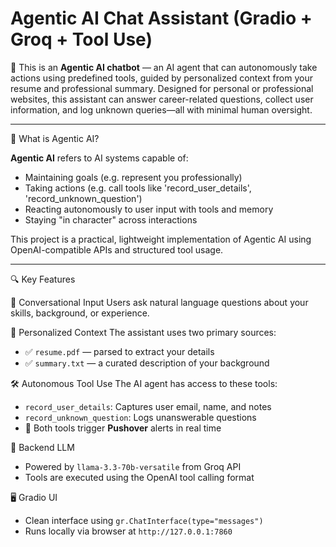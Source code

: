 # Agentic AI Chat Assistant (Gradio + Groq + Tool Use)

🤖 This is an  **Agentic AI chatbot** — an AI agent that can autonomously take actions using predefined tools, guided by personalized context from your resume and professional summary. Designed for personal or professional websites, this assistant can answer career-related questions, collect user information, and log unknown queries—all with minimal human oversight.

---

🧠 What is Agentic AI?

**Agentic AI** refers to AI systems capable of:
- Maintaining goals (e.g. represent you professionally)
- Taking actions (e.g. call tools like 'record_user_details', 'record_unknown_question')
- Reacting autonomously to user input with tools and memory
- Staying "in character" across interactions

This project is a practical, lightweight implementation of Agentic AI using OpenAI-compatible APIs and structured tool usage.

---

🔍 Key Features

💬 Conversational Input
Users ask natural language questions about your skills, background, or experience.

📄 Personalized Context
The assistant uses two primary sources:
- ✅ `resume.pdf` — parsed to extract your details
- ✅ `summary.txt` — a curated description of your background

🛠️ Autonomous Tool Use
The AI agent has access to these tools:
- `record_user_details`: Captures user email, name, and notes
- `record_unknown_question`: Logs unanswerable questions
- 🔔 Both tools trigger **Pushover** alerts in real time

🔗 Backend LLM
- Powered by `llama-3.3-70b-versatile` from Groq API
- Tools are executed using the OpenAI tool calling format

🖥️ Gradio UI
- Clean interface using `gr.ChatInterface(type="messages")`
- Runs locally via browser at `http://127.0.0.1:7860`

